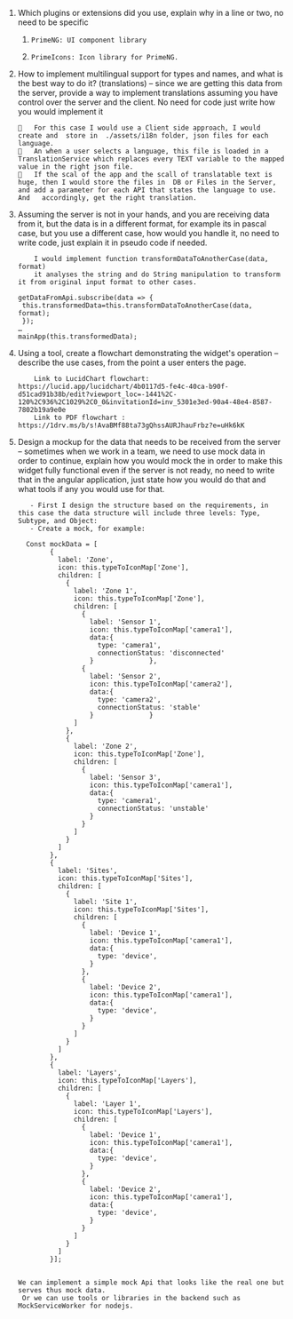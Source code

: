 1.	Which plugins or extensions did you use, explain why in a line or two, no need to be specific
      1.	 PrimeNG: UI component library 
      2.	 PrimeIcons: Icon library for PrimeNG.




2.	How to implement multilingual support for types and names, and what is the best way to do it? (translations) – since we are getting this data from the server, provide a way to implement translations assuming you have control over the server and the client. No need for code just write how you would implement it
   
        	For this case I would use a Client side approach, I would create and  store in  ./assets/i18n folder, json files for each language.
        	An when a user selects a language, this file is loaded in a TranslationService which replaces every TEXT variable to the mapped value in the right json file.
        	If the scal of the app and the scall of translatable text is huge, then I would store the files in  DB or Files in the Server, and add a parameter for each API that states the language to use. And   accordingly, get the right translation.
        	
3.	Assuming the server is not in your hands, and you are receiving data from it, but the data is in a different format, for example its in pascal case, but you use a different case, how would you handle it, no need to write code, just explain it in pseudo code if needed.

            I would implement function transformDataToAnotherCase(data, format) 
            it analyses the string and do String manipulation to transform it from original input format to other cases.
        
        getDataFromApi.subscribe(data => {
         this.transformedData=this.transformDataToAnotherCase(data, format);
         });
        …
        mainApp(this.transformedData);


4.	Using a tool, create a flowchart demonstrating the widget's operation – describe the use cases, from the point a user enters the page.
   
            Link to LucidChart flowchart: https://lucid.app/lucidchart/4b0117d5-fe4c-40ca-b90f-d51cad91b38b/edit?viewport_loc=-1441%2C-120%2C936%2C1029%2C0_0&invitationId=inv_5301e3ed-90a4-48e4-8587-7802b19a9e0e
            Link to PDF flowchart : https://1drv.ms/b/s!AvaBMf88ta73gQhssAURJhauFrbz?e=uHk6kK


5.	Design a mockup for the data that needs to be received from the server – sometimes when we work in a team, we need to use mock data in order to continue, explain how you would mock the in order to make this widget fully functional even if the server is not ready, no need to write that in the angular application, just state how you would do that and what tools if any you would use for that.

           - First I design the structure based on the requirements, in this case the data structure will include three levels: Type, Subtype, and Object:
           - Create a mock, for example:

          Const mockData = [
                {
                  label: 'Zone',
                  icon: this.typeToIconMap['Zone'],
                  children: [
                    {
                      label: 'Zone 1',
                      icon: this.typeToIconMap['Zone'],
                      children: [
                        {
                          label: 'Sensor 1',
                          icon: this.typeToIconMap['camera1'],
                          data:{
                            type: 'camera1',
                            connectionStatus: 'disconnected' 
                          }              },
                        {
                          label: 'Sensor 2',
                          icon: this.typeToIconMap['camera2'],
                          data:{
                            type: 'camera2',
                            connectionStatus: 'stable' 
                          }              }
                      ]
                    },
                    {
                      label: 'Zone 2',
                      icon: this.typeToIconMap['Zone'],
                      children: [
                        {
                          label: 'Sensor 3',
                          icon: this.typeToIconMap['camera1'],
                          data:{
                            type: 'camera1',
                            connectionStatus: 'unstable' 
                          }
                        }
                      ]
                    }
                  ]
                },
                {
                  label: 'Sites',
                  icon: this.typeToIconMap['Sites'],
                  children: [
                    {
                      label: 'Site 1',
                      icon: this.typeToIconMap['Sites'],
                      children: [
                        {
                          label: 'Device 1',
                          icon: this.typeToIconMap['camera1'],
                          data:{
                            type: 'device',
                          }
                        },
                        {
                          label: 'Device 2',
                          icon: this.typeToIconMap['camera1'],
                          data:{
                            type: 'device',
                          }
                        }
                      ]
                    }
                  ]
                },
                {
                  label: 'Layers',
                  icon: this.typeToIconMap['Layers'],
                  children: [
                    {
                      label: 'Layer 1',
                      icon: this.typeToIconMap['Layers'],
                      children: [
                        {
                          label: 'Device 1',
                          icon: this.typeToIconMap['camera1'],
                          data:{
                            type: 'device',
                          }
                        },
                        {
                          label: 'Device 2',
                          icon: this.typeToIconMap['camera1'],
                          data:{
                            type: 'device',
                          }
                        }
                      ]
                    }
                  ]
                }];
       

        We can implement a simple mock Api that looks like the real one but serves thus mock data.
         Or we can use tools or libraries in the backend such as MockServiceWorker for nodejs.
